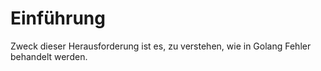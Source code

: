 # Einführung

Zweck dieser Herausforderung ist es, zu verstehen, wie in Golang Fehler behandelt werden.
